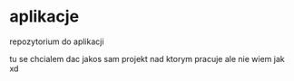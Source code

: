 # aplikacje
repozytorium do aplikacji

tu se chcialem dac jakos sam projekt nad ktorym pracuje ale nie wiem jak xd
